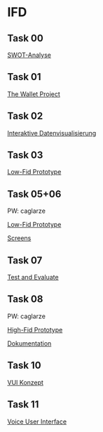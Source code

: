 # IFD

<h2 id="task-00">Task 00</h2>

<p><a href="https://github.com/caglarze/IFD/blob/main/Swot_Anaylse.mov" target="_blank">SWOT-Analyse</a></p>

<h2 id="task-001">Task 01</h2>

<p><a href="https://github.com/caglarze/IFD/blob/main/Wallet-Project.pdf" target="_blank">The Wallet Project</a></p>

<h2 id="task-002">Task 02</h2>

<p><a href="https://github.com/caglarze/IFD/blob/main/Interaktive-Datenvisualisierung.pdf" target="_blank">Interaktive Datenvisualisierung</a></p>

<h2 id="task-031">Task 03</h2>

<p><a href="https://github.com/caglarze/IFD/blob/main/Dashboard.pdf" 
target="_blank">Low-Fid Prototype</a></p>

<h2 id="task-006">Task 05+06</h2>
PW: caglarze 
<p><a href="https://3bm66o.axshare.com" target="_blank">Low-Fid Prototype</a></p>
<p><a href="https://github.com/caglarze/IFD/blob/main/Screens.pdf" target="_blank">Screens</a></p>


<h2 id="task-007">Task 07</h2>
<p><a href="https://github.com/caglarze/IFD/blob/main/Testing.pdf" target="_blank">Test and Evaluate</a></p>


<h2 id="task-008">Task 08</h2>
PW: caglarze 
<p><a href="https://3bm66o.axshare.com/" target="_blank">High-Fid Prototype</a></p>
<p><a href="https://github.com/caglarze/IFD/blob/main/Dokumentation_FinalerPrototyp.pdf" target="_blank">Dokumentation</a></p>


<h2 id="task-010">Task 10</h2>
<p><a href="https://github.com/caglarze/IFD/blob/main/Atec-Ku%CC%88hlschrank.png" target="_blank">VUI Konzept</a></p>


<h2 id="task-011">Task 11</h2>
<p><a href="https://caglarze.github.io/IFD/VUI/" target="_blank">Voice User Interface</a></p>






